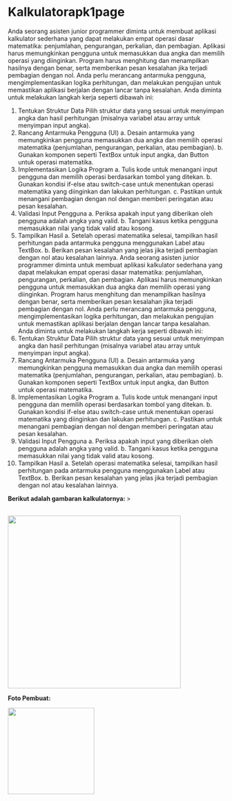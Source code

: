 ﻿# Kalkulatorapk1page

 Anda seorang asisten junior programmer diminta untuk membuat aplikasi kalkulator sederhana yang dapat melakukan empat operasi dasar matematika: penjumlahan, pengurangan, perkalian, dan pembagian. Aplikasi harus memungkinkan pengguna untuk memasukkan dua angka dan memilih operasi yang diinginkan. Program harus menghitung dan menampilkan hasilnya dengan benar, serta memberikan pesan kesalahan jika terjadi pembagian dengan nol. Anda perlu merancang antarmuka pengguna, mengimplementasikan logika perhitungan, dan melakukan pengujian untuk memastikan aplikasi berjalan dengan lancar tanpa kesalahan. Anda diminta untuk melakukan langkah kerja seperti dibawah ini:
1.	Tentukan Struktur Data
Pilih struktur data yang sesuai untuk menyimpan angka dan hasil perhitungan (misalnya variabel atau array untuk menyimpan input angka).
2.	Rancang Antarmuka Pengguna (UI)
a.	Desain antarmuka yang memungkinkan pengguna memasukkan dua angka dan memilih operasi matematika (penjumlahan, pengurangan, perkalian, atau pembagian).
b.	Gunakan komponen seperti TextBox untuk input angka, dan Button untuk operasi matematika.
3.	Implementasikan Logika Program
a.	Tulis kode untuk menangani input pengguna dan memilih operasi berdasarkan tombol yang ditekan.
b.	Gunakan kondisi if-else atau switch-case untuk menentukan operasi matematika yang diinginkan dan lakukan perhitungan.
c.	Pastikan untuk menangani pembagian dengan nol dengan memberi peringatan atau pesan kesalahan.
4.	Validasi Input Pengguna
a.	Periksa apakah input yang diberikan oleh pengguna adalah angka yang valid.
b.	Tangani kasus ketika pengguna memasukkan nilai yang tidak valid atau kosong.
5.	Tampilkan Hasil
a.	Setelah operasi matematika selesai, tampilkan hasil perhitungan pada antarmuka pengguna menggunakan Label atau TextBox.
b.	Berikan pesan kesalahan yang jelas jika terjadi pembagian dengan nol atau kesalahan lainnya.
Anda seorang asisten junior programmer diminta untuk membuat aplikasi kalkulator sederhana yang dapat melakukan empat operasi dasar matematika: penjumlahan, pengurangan, perkalian, dan pembagian. Aplikasi harus memungkinkan pengguna untuk memasukkan dua angka dan memilih operasi yang diinginkan. Program harus menghitung dan menampilkan hasilnya dengan benar, serta memberikan pesan kesalahan jika terjadi pembagian dengan nol. Anda perlu merancang antarmuka pengguna, mengimplementasikan logika perhitungan, dan melakukan pengujian untuk memastikan aplikasi berjalan dengan lancar tanpa kesalahan. Anda diminta untuk melakukan langkah kerja seperti dibawah ini:
1.	Tentukan Struktur Data
Pilih struktur data yang sesuai untuk menyimpan angka dan hasil perhitungan (misalnya variabel atau array untuk menyimpan input angka).
2.	Rancang Antarmuka Pengguna (UI)
a.	Desain antarmuka yang memungkinkan pengguna memasukkan dua angka dan memilih operasi matematika (penjumlahan, pengurangan, perkalian, atau pembagian).
b.	Gunakan komponen seperti TextBox untuk input angka, dan Button untuk operasi matematika.
3.	Implementasikan Logika Program
a.	Tulis kode untuk menangani input pengguna dan memilih operasi berdasarkan tombol yang ditekan.
b.	Gunakan kondisi if-else atau switch-case untuk menentukan operasi matematika yang diinginkan dan lakukan perhitungan.
c.	Pastikan untuk menangani pembagian dengan nol dengan memberi peringatan atau pesan kesalahan.
4.	Validasi Input Pengguna
a.	Periksa apakah input yang diberikan oleh pengguna adalah angka yang valid.
b.	Tangani kasus ketika pengguna memasukkan nilai yang tidak valid atau kosong.
5.	Tampilkan Hasil
a.	Setelah operasi matematika selesai, tampilkan hasil perhitungan pada antarmuka pengguna menggunakan Label atau TextBox.
b.	Berikan pesan kesalahan yang jelas jika terjadi pembagian dengan nol atau kesalahan lainnya.

<p>
<strong>
Berikut adalah gambaran kalkulatornya:
</strong>>
</p>

<br>
<img width="400" src="https://github.com/user-attachments/assets/81e7e081-26c4-435a-bee5-15411139840b?"/>

<p>
<strong>
Foto Pembuat:
</strong>
 </p>
<img width="200" src="https://github.com/user-attachments/assets/be8edd2a-d9eb-4936-8d06-0c1d8d7f7841"/>
